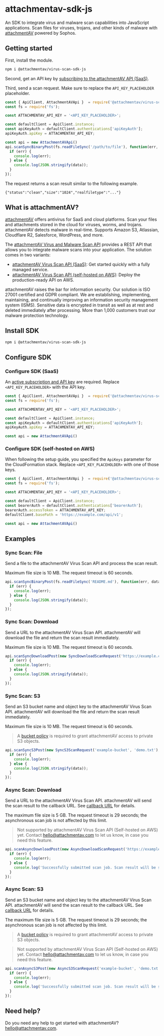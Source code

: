 # attachmentav-sdk-js

An SDK to integrate virus and malware scan capabilities into JavaScript applications. Scan files for viruses, trojans, and other kinds of malware with [attachmentAV](https://attachmentav.com) powered by Sophos.

## Getting started

First, install the module.

```sh
npm i @attachmentav/virus-scan-sdk-js
```

Second, get an API key by [subscribing to the attachmentAV API (SaaS)](https://attachmentav.com/subscribe/api/).

Third, send a scan request. Make sure to replace the `API_KEY_PLACEHOLDER` placeholder.

```js
const { ApiClient, AttachmentAVApi }  = require('@attachmentav/virus-scan-sdk-js');
const fs = require('fs');

const ATTACHMENTAV_API_KEY = '<API_KEY_PLACEHOLDER>';

const defaultClient = ApiClient.instance;
const apiKeyAuth = defaultClient.authentications['apiKeyAuth'];
apiKeyAuth.apiKey = ATTACHMENTAV_API_KEY;

const api = new AttachmentAVApi()
api.scanSyncBinaryPost(fs.readFileSync('/path/to/file'), function(err, data, response) {
  if (err) {
    console.log(err);
  } else {
    console.log(JSON.stringify(data));
  }
});
```

The request returns a scan result similar to the following example.

```
{"status":"clean","size":"1024","realfiletype":"..."}
```

## What is attachmentAV?

[attachmentAV](https://attachmentav.com) offers antivirus for SaaS and cloud platforms. Scan your files and attachments stored in the cloud for viruses, worms, and trojans. attachmentAV detects malware in real-time. Supports Amazon S3, Atlassian, Cloudflare R2, Salesforce, WordPress, and more.

The [attachmentAV Virus and Malware Scan API](https://attachmentav.com/solution/virus-malware-scan-api/) provides a REST API that allows you to integrate malware scans into your application. The solution comes in two variants:

* [attachmentAV Virus Scan API (SaaS)](https://attachmentav.com/help/virus-malware-scan-api/setup-guide/): Get started quickly with a fully managed service.
* [attachmentAV Virus Scan API (self-hosted on AWS)](https://attachmentav.com/help/virus-malware-scan-api-aws/setup-guide/): Deploy the production-ready API on AWS.

attachmentAV raises the bar for information security. Our solution is ISO 27001 certified and GDPR compliant. We are establishing, implementing, maintaining, and continually improving an information security management system (ISMS). Sensitive data is encrypted in transit as well as at rest and deleted immediately after processing. More than 1,000 customers trust our malware protection technology.

## Install SDK

```sh
npm i @attachmentav/virus-scan-sdk-js
```

## Configure SDK

### Configure SDK (SaaS)

An [active subscription and API key](https://attachmentav.com/help/virus-malware-scan-api/setup-guide/#api-key) are required. Replace `<API_KEY_PLACEHOLDER>` with the API key.

```javascript
const { ApiClient, AttachmentAVApi }  = require('@attachmentav/virus-scan-sdk-js');
const fs = require('fs');

const ATTACHMENTAV_API_KEY = '<API_KEY_PLACEHOLDER>';

const defaultClient = ApiClient.instance;
const apiKeyAuth = defaultClient.authentications['apiKeyAuth'];
apiKeyAuth.apiKey = ATTACHMENTAV_API_KEY;

const api = new AttachmentAVApi()
```

### Configure SDK (self-hosted on AWS)

When following the setup guide, you specified the `ApiKeys` parameter for the CloudFormation stack. Replace `<API_KEY_PLACEHOLDER>` with one of those keys. 

```javascript
const { ApiClient, AttachmentAVApi }  = require('@attachmentav/virus-scan-sdk-js');
const fs = require('fs');

const ATTACHMENTAV_API_KEY = '<API_KEY_PLACEHOLDER>';

const defaultClient = ApiClient.instance;
const bearerAuth = defaultClient.authentications['bearerAuth'];
bearerAuth.accessToken = ATTACHMENTAV_API_KEY;
defaultClient.basePath = 'https://example.com/api/v1';

const api = new AttachmentAVApi()
```

## Examples


### Sync Scan: File

Send a file to the attachmentAV Virus Scan API and process the scan result.

Maximum file size is 10 MB. The request timeout is 60 seconds.


```javascript
api.scanSyncBinaryPost(fs.readFileSync('README.md'), function(err, data, response) {
  if (err) {
    console.log(err);
  } else {
    console.log(JSON.stringify(data));
  }
});
```

### Sync Scan: Download

Send a URL to the attachmentAV Virus Scan API. attachmentAV will download the file and return the scan result immediately.

Maximum file size is 10 MB. The request timeout is 60 seconds.


```javascript
api.scanSyncDownloadPost(new SyncDownloadScanRequest('https://example.com/download.txt'), function(err, data, response) {
  if (err) {
    console.log(err);
  } else {
    console.log(JSON.stringify(data));
  }
});
```

### Sync Scan: S3

Send an S3 bucket name and object key to the attachmentAV Virus Scan API. attachmentAV will download the file and return the scan result immediately.

Maximum file size is 10 MB. The request timeout is 60 seconds.

> A [bucket policy](https://attachmentav.com/help/virus-malware-scan-api/setup-guide/#s3-bucket-policy) is required to grant attachmentAV access to private S3 objects.

```javascript
api.scanSyncS3Post(new SyncS3ScanRequest('example-bucket', 'demo.txt'), function(err, data, response) {
  if (err) {
    console.log(err);
  } else {
    console.log(JSON.stringify(data));
  }
});
```

### Async Scan: Download

Send a URL to the attachmentAV Virus Scan API. attachmentAV will send the scan result to the callback URL. See [callback URL](https://attachmentav.com/help/virus-malware-scan-api/setup-guide/#callback-url) for details.

The maximum file size is 5 GB. The request timeout is 29 seconds; the asynchronous scan job is not affected by this limit.

> Not supported by attachmentAV Virus Scan API (Self-hosted on AWS) yet. Contact [hello@attachmentav.com](hello@attachmentav.com) to let us know, in case you need this feature. 

```javascript
api.scanAsyncDownloadPost(new AsyncDownloadScanRequest('https://example.com/download.txt', 'https://example.com/callback'), function(err, data, response) {
  if (err) {
    console.log(err);
  } else {
    console.log('Successfully submitted scan job. Scan result will be sent to callback URL.');
  }
});
```

### Async Scan: S3

Send an S3 bucket name and object key to the attachmentAV Virus Scan API.  attachmentAV will send the scan result to the callback URL. See [callback URL](https://attachmentav.com/help/virus-malware-scan-api/setup-guide/#callback-url) for details.

The maximum file size is 5 GB. The request timeout is 29 seconds; the asynchronous scan job is not affected by this limit.

> A [bucket policy](https://attachmentav.com/help/virus-malware-scan-api/setup-guide/#s3-bucket-policy) is required to grant attachmentAV access to private S3 objects.

> Not supported by attachmentAV Virus Scan API (Self-hosted on AWS) yet. Contact [hello@attachmentav.com](hello@attachmentav.com) to let us know, in case you need this feature.

```javascript
api.scanAsyncS3Post(new AsyncS3ScanRequest('example-bucket', 'demo.txt', 'https://example.com/callback'), function(err, data, response) {
  if (err) {
    console.log(err);
  } else {
    console.log('Successfully submitted scan job. Scan result will be sent to callback URL.');
  }
});
```

## Need help?

Do you need any help to get started with attachmentAV? [hello@attachmentav.com](mailto:hello@attachmentav.com).
